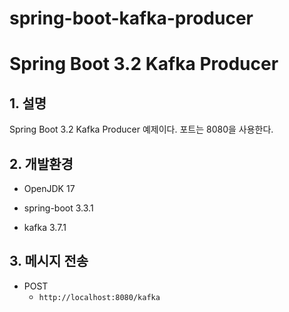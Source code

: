 # spring-boot-kafka-producer

# Spring Boot 3.2 Kafka Producer

## 1. 설명
Spring Boot 3.2 Kafka Producer 예제이다. 포트는 8080을 사용한다.

## 2. 개발환경

* OpenJDK 17

* spring-boot 3.3.1

* kafka 3.7.1

## 3. 메시지 전송

* POST
  - `http://localhost:8080/kafka`
